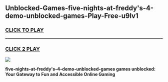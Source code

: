 
## Unblocked-Games-five-nights-at-freddy's-4-demo-unblocked-games-Play-Free-u9lv1
<h3>
<a href="https://premium76.site?title=five-nights-at-freddy's-4-demo-unblocked-games&ref=20A">CLICK TO PLAY</a></h3>
<hr>

<h3>
<a href="https://premium76.site?title=five-nights-at-freddy's-4-demo-unblocked-games&ref=20A">CLICK 2 PLAY</a>
  
</h3>

<a href="https://premium76.site?title=five-nights-at-freddy's-4-demo-unblocked-games&ref=20A"><img src="https://clearcache.store/games.png"></a>


**five-nights-at-freddy's-4-demo-unblocked-games games unblocked: Your Gateway to Fun and Accessible Online Gaming**
